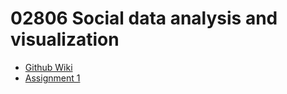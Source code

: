# 02806 Social data analysis and visualization
* [Github Wiki](https://github.com/suneman/socialdataanalysis2017/wiki)
* [Assignment 1](http://nbviewer.jupyter.org/github/suneman/socialdataanalysis2017/blob/master/assignments/Assignment1.ipynb)
